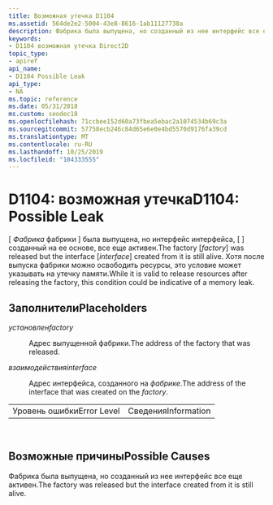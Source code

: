 ```yaml
---
title: Возможная утечка D1104
ms.assetid: 564de2e2-5004-43e8-8616-1ab11127738a
description: Фабрика была выпущена, но созданный из нее интерфейс все еще активен. Хотя после выпуска фабрики можно освободить ресурсы, это условие может указывать на утечку памяти.
keywords:
- D1104 возможная утечка Direct2D
topic_type:
- apiref
api_name:
- D1104 Possible Leak
api_type:
- NA
ms.topic: reference
ms.date: 05/31/2018
ms.custom: seodec18
ms.openlocfilehash: 71ccbee152d60a73fbea5ebac2a1074534b69c3a
ms.sourcegitcommit: 57758ecb246c84d65e6e0e4bd5570d9176fa39cd
ms.translationtype: MT
ms.contentlocale: ru-RU
ms.lasthandoff: 10/25/2019
ms.locfileid: "104333555"
---
```

# <a name="d1104-possible-leak"></a><span data-ttu-id="96a83-105">D1104: возможная утечка</span><span class="sxs-lookup"><span data-stu-id="96a83-105">D1104: Possible Leak</span></span>

<span data-ttu-id="96a83-106">\[ *Фабрика* фабрики \] была выпущена, но интерфейс интерфейса, \[  \] созданный на ее основе, все еще активен.</span><span class="sxs-lookup"><span data-stu-id="96a83-106">The factory \[*factory*\] was released but the interface \[*interface*\] created from it is still alive.</span></span> <span data-ttu-id="96a83-107">Хотя после выпуска фабрики можно освободить ресурсы, это условие может указывать на утечку памяти.</span><span class="sxs-lookup"><span data-stu-id="96a83-107">While it is valid to release resources after releasing the factory, this condition could be indicative of a memory leak.</span></span>

## <a name="placeholders"></a><span data-ttu-id="96a83-108">Заполнители</span><span class="sxs-lookup"><span data-stu-id="96a83-108">Placeholders</span></span>

<dl> <dt>

<span data-ttu-id="96a83-109"><span id="factory"></span><span id="FACTORY"></span>*установлен*</span><span class="sxs-lookup"><span data-stu-id="96a83-109"><span id="factory"></span><span id="FACTORY"></span>*factory*</span></span>
</dt> <dd>

<span data-ttu-id="96a83-110">Адрес выпущенной фабрики.</span><span class="sxs-lookup"><span data-stu-id="96a83-110">The address of the factory that was released.</span></span>

</dd> <dt>

<span data-ttu-id="96a83-111"><span id="interface"></span><span id="INTERFACE"></span>*взаимодействия*</span><span class="sxs-lookup"><span data-stu-id="96a83-111"><span id="interface"></span><span id="INTERFACE"></span>*interface*</span></span>
</dt> <dd>

<span data-ttu-id="96a83-112">Адрес интерфейса, созданного на *фабрике*.</span><span class="sxs-lookup"><span data-stu-id="96a83-112">The address of the interface that was created on the *factory*.</span></span>

</dd> </dl> 

|             |             |
|-------------|-------------|
| <span data-ttu-id="96a83-113">Уровень ошибки</span><span class="sxs-lookup"><span data-stu-id="96a83-113">Error Level</span></span> | <span data-ttu-id="96a83-114">Сведения</span><span class="sxs-lookup"><span data-stu-id="96a83-114">Information</span></span> |



 

## <a name="possible-causes"></a><span data-ttu-id="96a83-115">Возможные причины</span><span class="sxs-lookup"><span data-stu-id="96a83-115">Possible Causes</span></span>

<span data-ttu-id="96a83-116">Фабрика была выпущена, но созданный из нее интерфейс все еще активен.</span><span class="sxs-lookup"><span data-stu-id="96a83-116">The factory was released but the interface created from it is still alive.</span></span>

 

 





